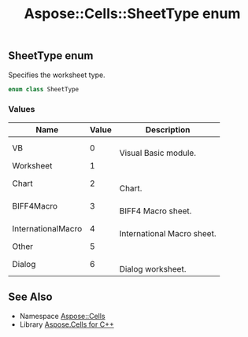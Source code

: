﻿---
title: Aspose::Cells::SheetType enum
linktitle: SheetType
second_title: Aspose.Cells for C++ API Reference
description: 'Aspose::Cells::SheetType enum. Specifies the worksheet type in C++.'
type: docs
weight: 26100
url: /cpp/aspose.cells/sheettype/
---
## SheetType enum


Specifies the worksheet type.

```cpp
enum class SheetType
```

### Values

| Name | Value | Description |
| --- | --- | --- |
| VB | 0 | <br>Visual Basic module. |
| Worksheet | 1 | <br> |
| Chart | 2 | <br>Chart. |
| BIFF4Macro | 3 | <br>BIFF4 Macro sheet. |
| InternationalMacro | 4 | <br>International Macro sheet. |
| Other | 5 | <br> |
| Dialog | 6 | <br>Dialog worksheet. |

## See Also

* Namespace [Aspose::Cells](../)
* Library [Aspose.Cells for C++](../../)
